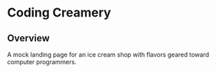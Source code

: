 # Coding Creamery

## Overview

A mock landing page for an ice cream shop with flavors geared toward computer programmers.
